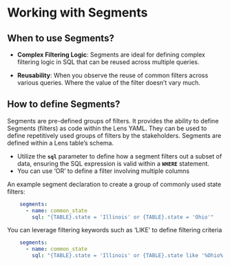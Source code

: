 # Working with Segments

## When to use Segments?

- **Complex Filtering Logic**: Segments are ideal for defining complex filtering logic in SQL that can be reused across multiple queries.

- **Reusability**: When you observe the reuse of common filters across various queries. Where the value of the filter doesn’t vary much.

## How to define Segments?

Segments are pre-defined groups of filters. It provides the ability to define Segments (filters) as code within the Lens YAML. They can be used to define repetitively used groups of filters by the stakeholders. Segments are defined within a Lens table’s schema.

- Utilize the **`sql`** parameter to define how a segment filters out a subset of data, ensuring the SQL expression is valid within a **`WHERE`** statement.
- You can use ‘OR’ to define a filter involving multiple columns

An example segment declaration to create a group of commonly used state filters:

```yaml
    segments:
      - name: common_state
        sql: "{TABLE}.state = 'Illinois' or {TABLE}.state = 'Ohio'"
```

You can leverage filtering keywords such as ‘LIKE’ to define filtering criteria

```yaml
    segments:
      - name: common_state
        sql: "{TABLE}.state = 'Illinois' or {TABLE}.state like '%Ohio%'"
```